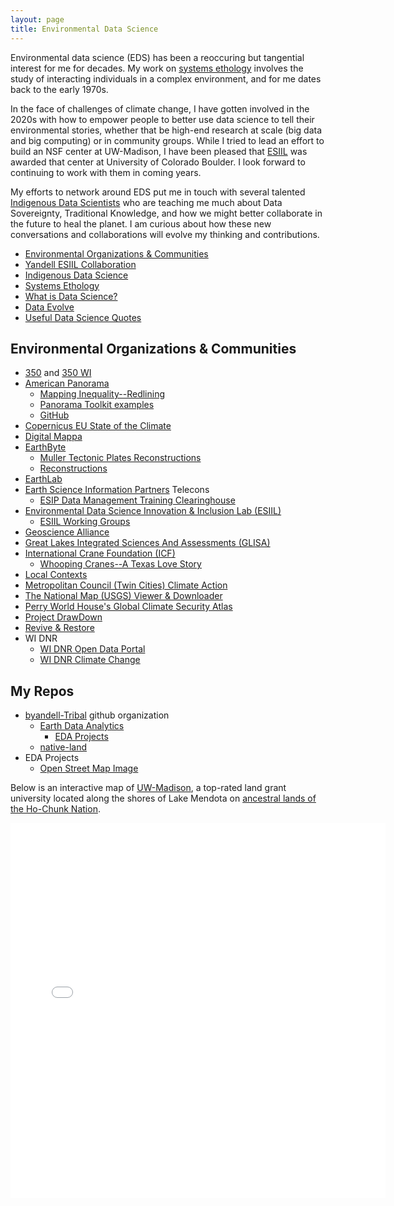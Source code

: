 ```yaml
---
layout: page
title: Environmental Data Science
---
```


Environmental data science (EDS) has been a reoccuring but tangential interest for me
for decades. My work on [systems ethology](/pages/ewing/) involves the study of
interacting individuals in a complex environment, and for me dates back to the early 1970s.

In the face of challenges of climate change, I have gotten involved in the 2020s with how to empower people to better use data science to tell their environmental stories, whether that be high-end research at scale (big data and big computing) or in community groups. While I tried to lead an effort to build an NSF center at UW-Madison, I have been pleased that [ESIIL](https://esiil.org) was awarded that center at University of Colorado Boulder. I look forward to continuing to work with them in coming years.

My efforts to network around EDS put me in touch with several talented [Indigenous Data Scientists](/pages/indigenous/) who are teaching me much about Data Sovereignty, Traditional Knowledge,
and how we might better collaborate in the future to heal the planet.
I am curious about how these new conversations and collaborations will evolve my thinking and contributions.

- [Environmental Organizations & Communities](#environmental-organizations-communities)
- [Yandell ESIIL Collaboration](https://byandell.github.io/ESIIL/)
- [Indigenous Data Science](/pages/indigenous/)
- [Systems Ethology](/pages/ewing/)
- [What is Data Science?](/What-is-Data-Science/)
- [Data Evolve](/Data-Evolve/)
- [Useful Data Science Quotes](/Useful-Data-Science-Quotes/)

## Environmental Organizations & Communities

* [350](https://350.org/) and [350 WI](https://350wisconsin.org/)
* [American Panorama](https://dsl.richmond.edu/panorama/)
  * [Mapping Inequality--Redlining](https://dsl.richmond.edu/panorama/redlining/)
  * [Panorama Toolkit examples](http://americanpanorama.github.io/panorama/)
  * [GitHub](https://github.com/americanpanorama)
* [Copernicus EU State of the Climate](https://climate.copernicus.eu/)
* [Digital Mappa](https://www.digitalmappa.org/)
* [EarthByte](https://www.earthbyte.org/)
  * [Muller Tectonic Plates Reconstructions](https://www.earthbyte.org/category/reconstructions/muller-et-al-2019/)
  * [Reconstructions](https://www.earthbyte.org/category/reconstructions/)
* [EarthLab]()
* [Earth Science Information Partners](https://www.esipfed.org/) Telecons
  * [ESIP Data Management Training Clearinghouse](https://dmtclearinghouse.esipfed.org/about) 
* [Environmental Data Science Innovation & Inclusion Lab (ESIIL)](https://esiil.org)
  * [ESIIL Working Groups](https://esiil.org/working-groups)
* [Geoscience Alliance](https://geosciencealliance.org) 
* [Great Lakes Integrated Sciences And Assessments (GLISA)](https://glisa.umich.edu/)
* [International Crane Foundation (ICF)](https://savingcranes.org/)
  * [Whooping Cranes--A Texas Love Story](https://earthwatch.org/stories/whooping-cranes-texas-love-story)
* [Local Contexts](https://localcontexts.org/)
* [Metropolitan Council (Twin Cities) Climate Action](https://metrocouncil.org/Planning/Climate.aspx)
* [The National Map (USGS) Viewer & Downloader](https://apps.nationalmap.gov/)
* [Perry World House's Global Climate Security Atlas](https://global.upenn.edu/perryworldhouse/global-climate-security-atlas)
* [Project DrawDown](https://drawdown.org/)
* [Revive & Restore](https://reviverestore.org/)
* WI DNR
  * [WI DNR Open Data Portal](https://data-wi-dnr.opendata.arcgis.com/)
  * [WI DNR Climate Change](https://dnr.wisconsin.gov/climatechange)
  
## My Repos

- [byandell-Tribal](https://github.com/byandell-Tribal) github organization
  - [Earth Data Analytics ](https://github.com/byandell-Tribal/EarthAnalytics_2024)
    - [EDA Projects](https://byandell.github.io/ESIIL/EarthDataAnalytics/)
  - [native-land](https://github.com/byandell-Tribal/native-land)
- EDA Projects
  - [Open Street Map Image](https://www.openstreetmap.org/)
  
Below is an interactive map of [UW-Madison](https://map.wisc.edu),
a top-rated land grant university located along the shores of
Lake Mendota on [ancestral lands of the Ho-Chunk Nation](https://compliance.wisc.edu/land-acknowledgement/).

<embed type="text/html" src="/images/osm.html" width="600" height="600">



